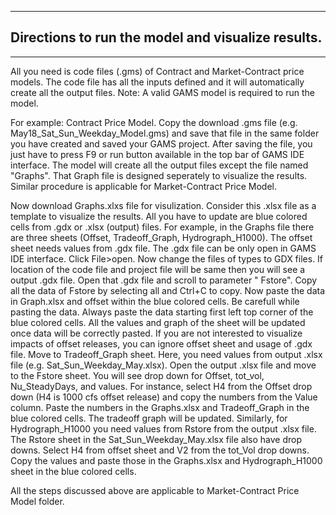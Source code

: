 _________________________________________________________________________________________________
## Directions to run the model and visualize results.  
_________________________________________________________________________________________________

All you need is code files (.gms) of Contract and Market-Contract price models. The code file has all the inputs defined and it will automatically create all the output files. 
Note: A valid GAMS model is required to run the model.

For example: Contract Price Model. Copy the download .gms file (e.g. May18_Sat_Sun_Weekday_Model.gms) and save that file in the same folder you have created and saved your GAMS project. After saving the file, you just have to press F9 or run button available in the top bar of GAMS IDE interface.  The model will create all the output files except the file named "Graphs". That Graph file is designed seperately to visualize the results. Similar procedure is applicable for Market-Contract Price Model.

Now download Graphs.xlxs file for visulization. Consider this .xlsx file as a template to visualize the results. All you have to update are blue colored cells from .gdx or .xlsx (output) files. For example, in the Graphs file there are three sheets (Offset, Tradeoff_Graph, Hydrograph_H1000). The offset sheet needs values from .gdx file. The .gdx file can be only open in GAMS IDE interface. Click File>open. Now change the files of types to GDX files. If location of the code file and project file will be same then you will see a output .gdx file. Open that .gdx file and scroll to parameter " Fstore". Copy all the data of Fstore by selecting all and Ctrl+C to copy. Now paste the data in Graph.xlsx and offset within the blue colored cells. Be carefull while pasting the data. Always paste the data starting first left top corner of the blue colored cells. All the values and graph of the sheet will be updated once data will be correctly pasted. If you are not interested to visualize impacts of offset releases, you can ignore offset sheet and usage of .gdx file. 
Move to Tradeoff_Graph sheet. Here, you need values from output .xlsx file (e.g. Sat_Sun_Weekday_May.xlsx). Open the output .xlsx file and move to the Fstore sheet. You will see drop down for Offset, tot_vol, Nu_SteadyDays, and values. For instance,  select H4 from the Offset drop down (H4 is 1000 cfs offset release) and copy the numbers from the Value column. Paste the numbers in the Graphs.xlsx and Tradeoff_Graph in the blue colored cells. The tradeoff graph will be updated. Similarly, for Hydrograph_H1000 you need values from Rstore from the output .xlsx file.  The Rstore sheet in the Sat_Sun_Weekday_May.xlsx file also have drop downs. Select H4 from offset sheet and V2 from the tot_Vol drop downs. Copy the values and paste those in the Graphs.xlsx and Hydrograph_H1000 sheet in the blue colored cells.

All the steps discussed above are applicable to Market-Contract Price Model folder.
